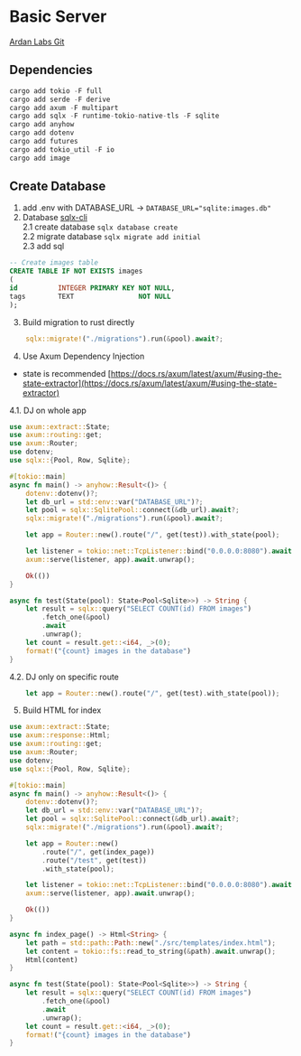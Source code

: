 # Basic Server
[Ardan Labs Git](https://github.com/thebracket/ArdanUltimateRust-5Days/blob/main/03-Async/ThumbnailServer.md)

## Dependencies

```rust
cargo add tokio -F full
cargo add serde -F derive
cargo add axum -F multipart
cargo add sqlx -F runtime-tokio-native-tls -F sqlite
cargo add anyhow
cargo add dotenv
cargo add futures
cargo add tokio_util -F io
cargo add image
```

## Create Database

1. add .env with DATABASE_URL -> ``DATABASE_URL="sqlite:images.db"``
2. Database [sqlx-cli](https://crates.io/crates/sqlx-cli) \
 2.1 create database `sqlx database create` \
 2.2 migrate database ``sqlx migrate add initial``\
 2.3 add sql 

```sql
-- Create images table
CREATE TABLE IF NOT EXISTS images
(
id          INTEGER PRIMARY KEY NOT NULL,
tags        TEXT                NOT NULL
);
```

3. Build migration to rust directly
```rust
    sqlx::migrate!("./migrations").run(&pool).await?;
```

4. Use Axum Dependency Injection
- state is recommended [https://docs.rs/axum/latest/axum/#using-the-state-extractor](https://docs.rs/axum/latest/axum/#using-the-state-extractor)

4.1. DJ on whole app 
````rust
use axum::extract::State;
use axum::routing::get;
use axum::Router;
use dotenv;
use sqlx::{Pool, Row, Sqlite};

#[tokio::main]
async fn main() -> anyhow::Result<()> {
    dotenv::dotenv()?;
    let db_url = std::env::var("DATABASE_URL")?;
    let pool = sqlx::SqlitePool::connect(&db_url).await?;
    sqlx::migrate!("./migrations").run(&pool).await?;

    let app = Router::new().route("/", get(test)).with_state(pool);

    let listener = tokio::net::TcpListener::bind("0.0.0.0:8080").await.unwrap();
    axum::serve(listener, app).await.unwrap();

    Ok(())
}

async fn test(State(pool): State<Pool<Sqlite>>) -> String {
    let result = sqlx::query("SELECT COUNT(id) FROM images")
        .fetch_one(&pool)
        .await
        .unwrap();
    let count = result.get::<i64, _>(0);
    format!("{count} images in the database")
}
````
4.2. DJ only on specific route
````rust
    let app = Router::new().route("/", get(test).with_state(pool));
````

5. Build HTML for index 
````rust
use axum::extract::State;
use axum::response::Html;
use axum::routing::get;
use axum::Router;
use dotenv;
use sqlx::{Pool, Row, Sqlite};

#[tokio::main]
async fn main() -> anyhow::Result<()> {
    dotenv::dotenv()?;
    let db_url = std::env::var("DATABASE_URL")?;
    let pool = sqlx::SqlitePool::connect(&db_url).await?;
    sqlx::migrate!("./migrations").run(&pool).await?;

    let app = Router::new()
        .route("/", get(index_page))
        .route("/test", get(test))
        .with_state(pool);

    let listener = tokio::net::TcpListener::bind("0.0.0.0:8080").await.unwrap();
    axum::serve(listener, app).await.unwrap();

    Ok(())
}

async fn index_page() -> Html<String> {
    let path = std::path::Path::new("./src/templates/index.html");
    let content = tokio::fs::read_to_string(&path).await.unwrap();
    Html(content)
}

async fn test(State(pool): State<Pool<Sqlite>>) -> String {
    let result = sqlx::query("SELECT COUNT(id) FROM images")
        .fetch_one(&pool)
        .await
        .unwrap();
    let count = result.get::<i64, _>(0);
    format!("{count} images in the database")
}
````



